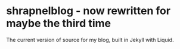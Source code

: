 # shrapnelblog - now rewritten for maybe the third time

The current version of source for my blog, built in Jekyll with Liquid.